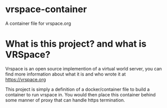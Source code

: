 # vrspace-container
A container file for vrspace.org

# What is this project? and what is VRSpace?
Vrspace is an open source implemention of a virtual world server, you can find more information about what it is and who wrote it at https://vrspace.org

This project is simply a definition of a docker/container file to build a container to run vrspace in.  You would then place this container behind some manner of proxy that can handle https termination. 

